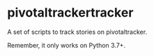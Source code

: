 # pivotaltrackertracker

A set of scripts to track stories on pivotaltracker.

Remember, it only works on Python 3.7+.
